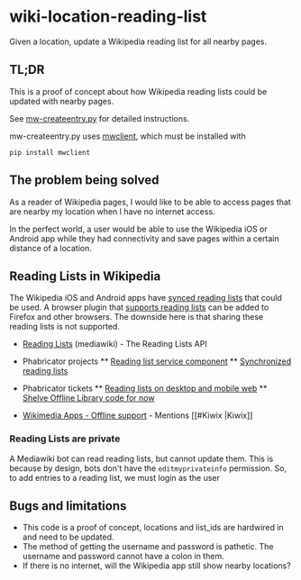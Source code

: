 # wiki-location-reading-list

Given a location, update a Wikipedia reading list for all nearby pages.

## TL;DR
This is a proof of concept about how Wikipedia reading lists could be updated with nearby pages.

See [mw-createentry.py](mw-createentry.py) for detailed instructions.

mw-createentry.py uses [mwclient](https://github.com/mwclient/mwclient), which must be installed with
```
pip install mwclient
```

## The problem being solved

As a reader of Wikipedia pages, I would like to be able to access
pages that are nearby my location when I have no internet access.

In the perfect world, a user would be able to use the Wikipedia iOS or
Android app while they had connectivity and save pages within a
certain distance of a location.

## Reading Lists in Wikipedia
The Wikipedia iOS and Android apps have [synced reading lists](https://www.mediawiki.org/wiki/Wikimedia_Apps/Synced_Reading_Lists) that could be used.  A browser plugin that [supports reading lists](https://www.mediawiki.org/wiki/Wikimedia_Apps/Reading_list_browser_extension) can be added to Firefox and other browsers.  The downside here is that sharing these reading lists is not supported.

* [Reading Lists](https://www.mediawiki.org/wiki/Reading/Reading_Lists) (mediawiki) - The Reading Lists API

* Phabricator projects
** [Reading list service component](https://phabricator.wikimedia.org/project/profile/2740/)
** [Synchronized reading lists](https://phabricator.wikimedia.org/project/view/2483/)

* Phabricator tickets
** [Reading lists on desktop and mobile web](https://phabricator.wikimedia.org/T194441)
** [Shelve Offline Library code for now](https://phabricator.wikimedia.org/T195518)

* [Wikimedia Apps - Offline support](https://www.mediawiki.org/wiki/Wikimedia_Apps/Offline_support) - Mentions [[#Kiwix |Kiwix]]

### Reading Lists are private
A Mediawiki bot can read reading lists, but cannot update them.  This is because by design, bots don't have the `editmyprivateinfo` permission.  So, to add entries to a reading list, we must login as the user

## Bugs and limitations
* This code is a proof of concept, locations and list_ids are hardwired in and need to be updated.
* The method of getting the username and password is pathetic.  The username and password cannot have a colon in them.
* If there is no internet, will the Wikipedia app still show nearby locations?
